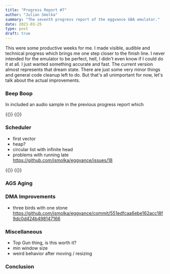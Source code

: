 ```yaml
---
title: "Progress Report #7"
author: "Julian Smolka"
summary: "The seventh progress report of the eggvance GBA emulator."
date: 2021-03-25
type: post
draft: true
---
```

This were some productive weeks for me. I made visible, audible and technical progress which brings me one step closer to the finish line. I never intended for the emulator to be perfect, hell, I didn't even know if I could do it at all. I just wanted something accurate and fast. The current version almost represents that dream state. There are just some very minor things and general code cleanup left to do. But that's all unimportant for now, let's talk about the actual improvements.

### Beep Boop

In included an audio sample in the previous progress report which

{{<flex>}}
  {{<audio src="emerald-theme.mp3" caption="Audio 3: Pokémon Emerald intro theme">}}
{{</flex>}}

### Scheduler
- first vector
- heap?
- circular list with infinite head
- problems with running late https://github.com/jsmolka/eggvance/issues/18

{{<flex>}}
  {{<audio src="gba-bios-metallic.mp3" caption="Audio 1: Metallic GBA BIOS">}}
  {{<audio src="gba-bios.mp3" caption="Audio 2: Fixed GBA BIOS">}}
{{</flex>}}

### AGS Aging

### DMA Improvements
- three birds with one stone https://github.com/jsmolka/eggvance/commit/551edfcaa6ebe162acc18f9dc0d424b498147166

### Miscellaneous
- Top Gun thing, is this worth it?
- min window size
- weird behavior after moving / resizing

### Conclusion
